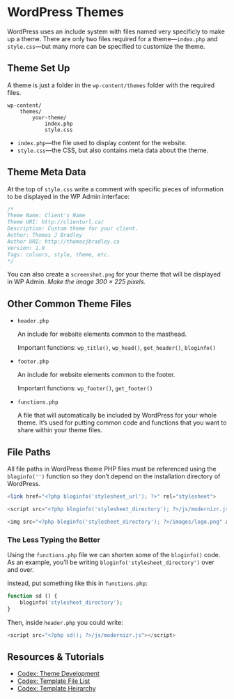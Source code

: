 # WordPress Themes

WordPress uses an include system with files named very specificly to make up a theme. There are only two files required for a theme—`index.php` and `style.css`—but many more can be specified to customize the theme.

## Theme Set Up

A theme is just a folder in the `wp-content/themes` folder with the required files.

	wp-content/
		themes/
			your-theme/
				index.php
				style.css

- `index.php`—the file used to display content for the website.
- `style.css`—the CSS, but also contains meta data about the theme.

## Theme Meta Data

At the top of `style.css` write a comment with specific pieces of information to be displayed in the WP Admin interface:

```css
/*
Theme Name: Client's Name
Theme URI: http://clienturl.ca/
Description: Custom theme for your client.
Author: Thomas J Bradley
Author URI: http://thomasjbradley.ca
Version: 1.0
Tags: colours, style, theme, etc.
*/
```

You can also create a `screenshot.png` for your theme that will be displayed in WP Admin. *Make the image 300 × 225 pixels.*

## Other Common Theme Files

- `header.php`

	An include for website elements common to the masthead.

	Important functions: `wp_title()`, `wp_head()`, `get_header()`, `bloginfo()`

- `footer.php`

	An include for website elements common to the footer.

	Important functions: `wp_footer()`, `get_footer()`

- `functions.php`

	A file that will automatically be included by WordPress for your whole theme. It’s used for putting common code and functions that you want to share within your theme files.

## File Paths

All file paths in WordPress theme PHP files must be referenced using the `bloginfo('')` function so they don’t depend on the installation directory of WordPress.

```php
<link href="<?php bloginfo('stylesheet_url'); ?>" rel="stylesheet">

<script src="<?php bloginfo('stylesheet_directory'); ?>/js/modernizr.js"></script>

<img src="<?php bloginfo('stylesheet_directory'); ?>/images/logo.png" alt="">
```

### The Less Typing the Better

Using the `functions.php` file we can shorten some of the `bloginfo()` code. As an example, you’ll be writing `bloginfo('stylesheet_directory')` over and over.

Instead, put something like this in `functions.php`:

```php
function sd () {
	bloginfo('stylesheet_directory');
}
```

Then, inside `header.php` you could write:

```php
<script src="<?php sd(); ?>/js/modernizr.js"></script>
```

## Resources & Tutorials

- [Codex: Theme Development](http://codex.wordpress.org/Theme_Development)
- [Codex: Template File List](http://codex.wordpress.org/Theme_Development#Template_Files_List)
- [Codex: Template Heirarchy](http://codex.wordpress.org/Template_Hierarchy)
